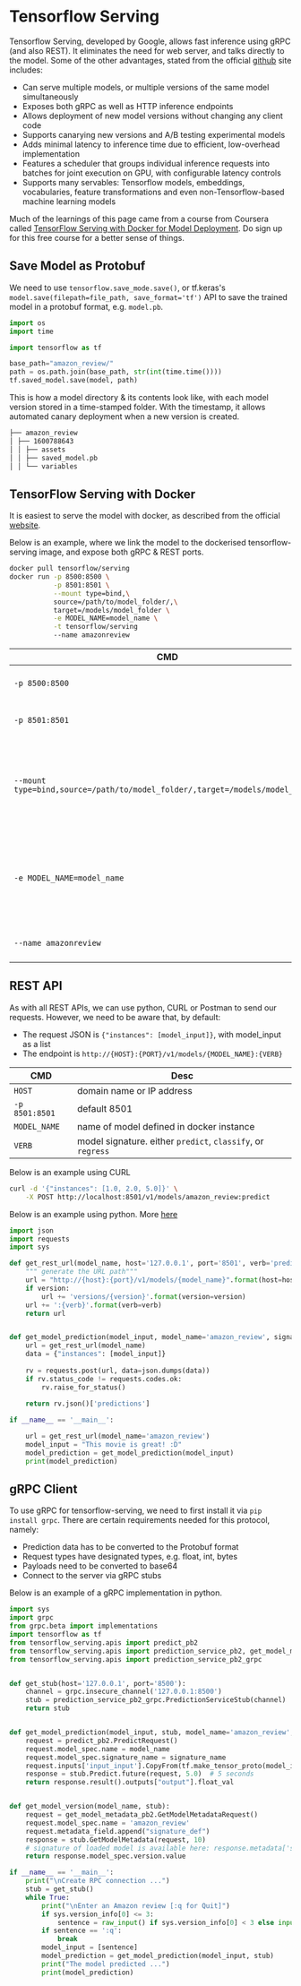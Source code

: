 # Tensorflow Serving

Tensorflow Serving, developed by Google, allows fast inference using gRPC (and also REST). It eliminates the need for web server, and talks directly to the model. Some of the other advantages, stated from the official [github](https://github.com/tensorflow/serving) site includes: 

 * Can serve multiple models, or multiple versions of the same model simultaneously
 * Exposes both gRPC as well as HTTP inference endpoints
 * Allows deployment of new model versions without changing any client code
 * Supports canarying new versions and A/B testing experimental models
 * Adds minimal latency to inference time due to efficient, low-overhead implementation
 * Features a scheduler that groups individual inference requests into batches for joint execution on GPU, with configurable latency controls
 * Supports many servables: Tensorflow models, embeddings, vocabularies, feature transformations and even non-Tensorflow-based machine learning models

Much of the learnings of this page came from a course from Coursera called [TensorFlow Serving with Docker for Model Deployment](https://www.coursera.org/projects/tensorflow-serving-docker-model-deployment). Do sign up for this free course for a better sense of things.

## Save Model as Protobuf

We need to use `tensorflow.save_mode.save()`, or tf.keras's `model.save(filepath=file_path, save_format='tf')` API to save the trained model in a protobuf format, e.g. `model.pb`.

```python
import os
import time

import tensorflow as tf

base_path="amazon_review/"
path = os.path.join(base_path, str(int(time.time())))
tf.saved_model.save(model, path)
```

This is how a model directory & its contents look like, with each model version stored in a time-stamped folder. With the timestamp, it allows automated canary deployment when a new version is created.

```bash
├── amazon_review
│ ├── 1600788643
│ │ ├── assets
│ │ ├── saved_model.pb
│ │ └── variables
```

## TensorFlow Serving with Docker

It is easiest to serve the model with docker, as described from the official [website](https://www.tensorflow.org/tfx/serving/docker).

Below is an example, where we link the model to the dockerised tensorflow-serving image, and expose both gRPC & REST ports.

```bash
docker pull tensorflow/serving
docker run -p 8500:8500 \
           -p 8501:8501 \
           --mount type=bind,\
           source=/path/to/model_folder/,\
           target=/models/model_folder \
           -e MODEL_NAME=model_name \
           -t tensorflow/serving
           --name amazonreview
```

| CMD | Desc |
|-|-|
| `-p 8500:8500` | expose gRPC port |
| `-p 8501:8501` | expose REST port |
| `--mount type=bind,source=/path/to/model_folder/,target=/models/model_folder` | copy model from local folder to docker container folder |
| `-e MODEL_NAME=model_name` | name of the model, also used to define serving endpoint |
| `--name amazonreview` | name of docker container |


## REST API

As with all REST APIs, we can use python, CURL or Postman to send our requests. However, we need to be aware that, by default:

 * The request JSON is `{"instances": [model_input]}`, with model_input as a list
 * The endpoint is `http://{HOST}:{PORT}/v1/models/{MODEL_NAME}:{VERB}`

 | CMD | Desc |
|-|-|
| `HOST` | domain name or IP address |
| `-p 8501:8501` | default 8501 |
| `MODEL_NAME` | name of model defined in docker instance |
| `VERB` | model signature. either `predict`, `classify`, or `regress` |

Below is an example using CURL

```bash
curl -d '{"instances": [1.0, 2.0, 5.0]}' \
    -X POST http://localhost:8501/v1/models/amazon_review:predict
```

Below is an example using python. More [here](https://neptune.ai/blog/how-to-serve-machine-learning-models-with-tensorflow-serving-and-docker)

```python
import json
import requests
import sys

def get_rest_url(model_name, host='127.0.0.1', port='8501', verb='predict', version=None):
    """ generate the URL path"""
    url = "http://{host}:{port}/v1/models/{model_name}".format(host=host, port=port, model_name=model_name)
    if version:
        url += 'versions/{version}'.format(version=version)
    url += ':{verb}'.format(verb=verb)
    return url


def get_model_prediction(model_input, model_name='amazon_review', signature_name='serving_default'):
    url = get_rest_url(model_name)
    data = {"instances": [model_input]}
    
    rv = requests.post(url, data=json.dumps(data))
    if rv.status_code != requests.codes.ok:
        rv.raise_for_status()
    
    return rv.json()['predictions']

if __name__ == '__main__':

    url = get_rest_url(model_name='amazon_review')
    model_input = "This movie is great! :D"
    model_prediction = get_model_prediction(model_input)
    print(model_prediction)
```


## gRPC Client

To use gRPC for tensorflow-serving, we need to first install it via `pip install grpc`. There are certain requirements needed for this protocol, namely:

 * Prediction data has to be converted to the Protobuf format
 * Request types have designated types, e.g. float, int, bytes
 * Payloads need to be converted to base64
 * Connect to the server via gRPC stubs


Below is an example of a gRPC implementation in python.

```python
import sys
import grpc
from grpc.beta import implementations
import tensorflow as tf
from tensorflow_serving.apis import predict_pb2
from tensorflow_serving.apis import prediction_service_pb2, get_model_metadata_pb2
from tensorflow_serving.apis import prediction_service_pb2_grpc


def get_stub(host='127.0.0.1', port='8500'):
    channel = grpc.insecure_channel('127.0.0.1:8500') 
    stub = prediction_service_pb2_grpc.PredictionServiceStub(channel)
    return stub


def get_model_prediction(model_input, stub, model_name='amazon_review', signature_name='serving_default'):
    request = predict_pb2.PredictRequest()
    request.model_spec.name = model_name
    request.model_spec.signature_name = signature_name
    request.inputs['input_input'].CopyFrom(tf.make_tensor_proto(model_input))
    response = stub.Predict.future(request, 5.0)  # 5 seconds
    return response.result().outputs["output"].float_val


def get_model_version(model_name, stub):
    request = get_model_metadata_pb2.GetModelMetadataRequest()
    request.model_spec.name = 'amazon_review'
    request.metadata_field.append("signature_def")
    response = stub.GetModelMetadata(request, 10)
    # signature of loaded model is available here: response.metadata['signature_def']
    return response.model_spec.version.value

if __name__ == '__main__':
    print("\nCreate RPC connection ...")
    stub = get_stub()
    while True:
        print("\nEnter an Amazon review [:q for Quit]")
        if sys.version_info[0] <= 3:
            sentence = raw_input() if sys.version_info[0] < 3 else input()
        if sentence == ':q':
            break
        model_input = [sentence]
        model_prediction = get_model_prediction(model_input, stub)
        print("The model predicted ...")
        print(model_prediction)
```